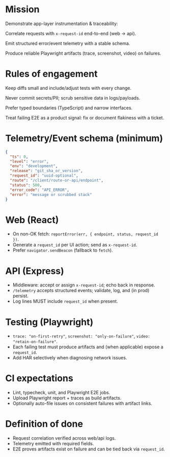 # Mission

Demonstrate app-layer instrumentation & traceability:

Correlate requests with `x-request-id` end-to-end (web → api).

Emit structured error/event telemetry with a stable schema.

Produce reliable Playwright artifacts (trace, screenshot, video) on failures.

# Rules of engagement

Keep diffs small and include/adjust tests with every change.

Never commit secrets/PII; scrub sensitive data in logs/payloads.

Prefer typed boundaries (TypeScript) and narrow interfaces.

Treat failing E2E as a product signal: fix or document flakiness with a ticket.

# Telemetry/Event schema (minimum)
```json
{
  "ts": 0,
  "level": "error",
  "env": "development",
  "release": "git_sha_or_version",
  "request_id": "uuid-optional",
  "route": "/client/route-or-api/endpoint",
  "status": 500,
  "error_code": "API_ERROR",
  "error": "message or scrubbed stack"
}
```
# Web (React)
- On non-OK fetch: `reportError(err, { endpoint, status, request_id })`.
- Generate a `request_id` per UI action; send as `x-request-id`.
- Prefer `navigator.sendBeacon` (fallback to `fetch`).

# API (Express)

- Middleware: accept or assign `x-request-id`; echo back in response.
- `/telemetry` accepts structured events; validate, log, and (in prod) persist.
- Log lines MUST include `request_id` when present.

# Testing (Playwright)

- `trace: "on-first-retry"`, `screenshot: "only-on-failure"`, `video: "retain-on-failure"`.
- Each failing test must produce artifacts and (when applicable) expose a `request_id`.
- Add HAR selectively when diagnosing network issues.

# CI expectations
- Lint, typecheck, unit, and Playwright E2E jobs.
- Upload Playwright report + traces as build artifacts.
- Optionally auto-file issues on consistent failures with artifact links.

# Definition of done
- Request correlation verified across web/api logs.
- Telemetry emitted with required fields.
- E2E proves artifacts exist on failure and can be tied back via `request_id`.
